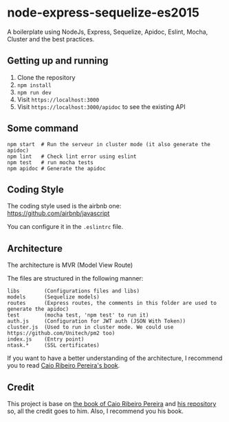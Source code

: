 # node-express-sequelize-es2015

A boilerplate using NodeJs, Express, Sequelize, Apidoc, Eslint, Mocha, Cluster and the best practices.

## Getting up and running

1. Clone the repository
2. `npm install`
3. `npm run dev`
4. Visit `https://localhost:3000`
5. Visit `https://localhost:3000/apidoc` to see the existing API

## Some command

```
npm start  # Run the serveur in cluster mode (it also generate the apidoc)
npm lint   # Check lint error using eslint
npm test   # run mocha tests
npm apidoc # Generate the apidoc
```

## Coding Style

The coding style used is the airbnb one: https://github.com/airbnb/javascript

You can configure it in the `.eslintrc` file.

## Architecture

The architecture is MVR (Model View Route)

The files are structured in the following manner:
```
libs        (Configurations files and libs)
models      (Sequelize models)
routes      (Express routes, the comments in this folder are used to generate the apidoc)
test        (mocha test, 'npm test' to run it)
auth.js     (Configuration for JWT auth (JSON With Token))
cluster.js  (Used to run in cluster mode. We could use https://github.com/Unitech/pm2 too)
index.js    (Entry point)
ntask.*     (SSL certificates)
```

If you want to have a better understanding of the architecture, I recommend you to read [Caio Ribeiro Pereira's book](https://leanpub.com/building-apis-with-nodejs).

## Credit

This project is base on [the book of Caio Ribeiro Pereira](https://leanpub.com/building-apis-with-nodejs) and [his repository](https://github.com/caio-ribeiro-pereira/building-apis-with-nodejs) so, all the credit goes to him. Also, I recommend you his book.
